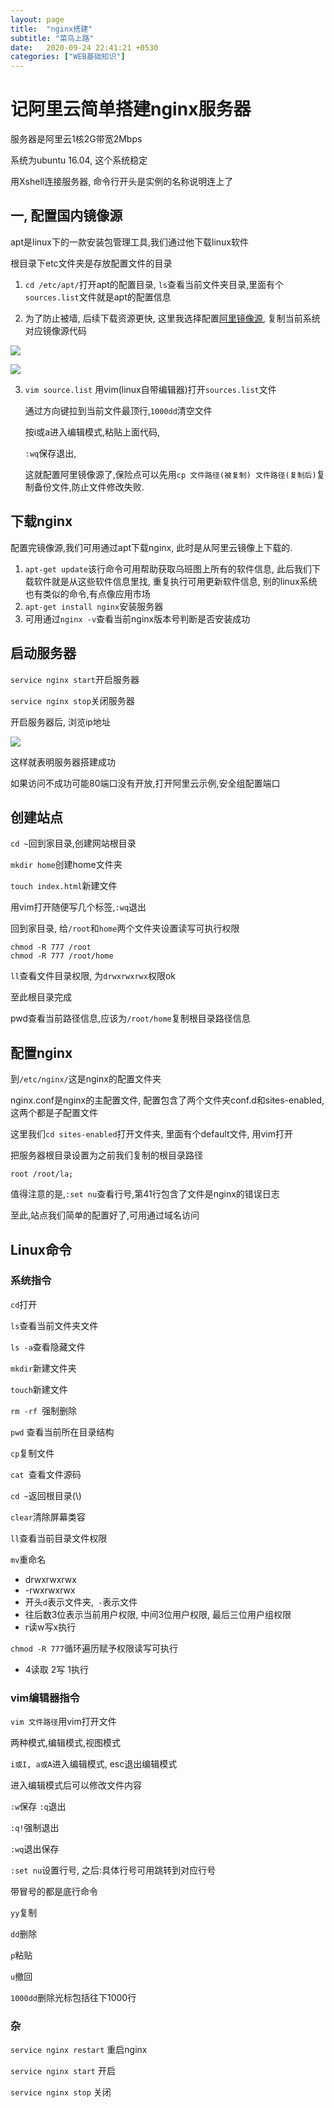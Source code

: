 ```yaml
---
layout: page
title:  "nginx搭建"
subtitle: "菜鸟上路"
date:   2020-09-24 22:41:21 +0530
categories: ["WEB基础知识"]
---
```


# 记阿里云简单搭建nginx服务器

服务器是阿里云1核2G带宽2Mbps

系统为ubuntu 16.04, 这个系统稳定

用Xshell连接服务器, 命令行开头是实例的名称说明连上了



## 一, 配置国内镜像源

apt是linux下的一款安装包管理工具,我们通过他下载linux软件

根目录下etc文件夹是存放配置文件的目录

1. `cd /etc/apt/`打开apt的配置目录, `ls`查看当前文件夹目录,里面有个`sources.list`文件就是apt的配置信息

2. 为了防止被墙, 后续下载资源更快, 这里我选择配置[阿里镜像源](https://developer.aliyun.com/mirror/), 复制当前系统对应镜像源代码

![](.\image\wubantu.png)

![](.\image\conf.png)

3. `vim source.list` 用vim(linux自带编辑器)打开`sources.list`文件

   通过方向键拉到当前文件最顶行,`1000dd`清空文件

   按i或a进入编辑模式,粘贴上面代码, 

   `:wq`保存退出,

   这就配置阿里镜像源了,保险点可以先用`cp 文件路径(被复制) 文件路径(复制后)`复制备份文件,防止文件修改失败.

## 下载nginx

配置完镜像源,我们可用通过apt下载nginx, 此时是从阿里云镜像上下载的.

1. `apt-get update`该行命令可用帮助获取乌班图上所有的软件信息, 此后我们下载软件就是从这些软件信息里找, 重复执行可用更新软件信息, 别的linux系统也有类似的命令,有点像应用市场
2. `apt-get install nginx`安装服务器
3. 可用通过`nginx -v`查看当前nginx版本号判断是否安装成功



## 启动服务器

`service nginx start`开启服务器

`service nginx stop`关闭服务器

开启服务器后, 浏览ip地址

![](.\image\nginx.png)

这样就表明服务器搭建成功

如果访问不成功可能80端口没有开放,打开阿里云示例,安全组配置端口

## 创建站点

`cd ~`回到家目录,创建网站根目录

`mkdir home`创建home文件夹

`touch index.html`新建文件

用vim打开随便写几个标签,`:wq`退出

回到家目录, 给`/root`和`home`两个文件夹设置读写可执行权限

```
chmod -R 777 /root
chmod -R 777 /root/home
```

`ll`查看文件目录权限, 为`drwxrwxrwx`权限ok

至此根目录完成

pwd查看当前路径信息,应该为`/root/home`复制根目录路径信息

## 配置nginx

到`/etc/nginx/`这是nginx的配置文件夹

nginx.conf是nginx的主配置文件, 配置包含了两个文件夹conf.d和sites-enabled, 这两个都是子配置文件

这里我们`cd sites-enabled`打开文件夹, 里面有个default文件, 用vim打开

把服务器根目录设置为之前我们复制的根目录路径

```
root /root/la;
```

值得注意的是,`:set nu`查看行号,第41行包含了文件是nginx的错误日志

至此,站点我们简单的配置好了,可用通过域名访问

## Linux命令

### 系统指令

`cd`打开

`ls`查看当前文件夹文件

`ls -a`查看隐藏文件

`mkdir`新建文件夹

`touch`新建文件

`rm -rf `强制删除

`pwd` 查看当前所在目录结构

`cp`复制文件

`cat `查看文件源码

`cd ~`返回根目录(\\)

`clear`清除屏幕类容

`ll`查看当前目录文件权限

`mv`重命名

- drwxrwxrwx
- -rwxrwxrwx
- 开头`d`表示文件夹,` -`表示文件
- 往后数3位表示当前用户权限, 中间3位用户权限, 最后三位用户组权限
- r读w写x执行

`chmod -R 777`循环遍历赋予权限读写可执行

- 4读取 2写 1执行

### vim编辑器指令

`vim 文件路径`用vim打开文件

两种模式,编辑模式,视图模式

`i或I, a或A`进入编辑模式, esc退出编辑模式

进入编辑模式后可以修改文件内容

`:w`保存
`:q`退出

`:q!`强制退出

`:wq`退出保存

`:set nu`设置行号, 之后:具体行号可用跳转到对应行号

带冒号的都是底行命令

`yy`复制

`dd`删除

`p`粘贴

`u`撤回

`1000dd`删除光标包括往下1000行

### 杂

`service nginx restart` 重启nginx

`service nginx start`	开启

`service nginx stop`	关闭